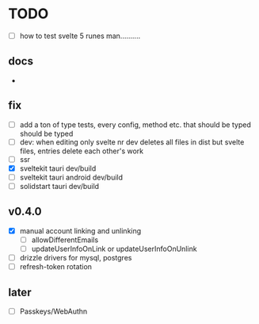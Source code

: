 # TODO

- [ ] how to test svelte 5 runes man..........

## docs

-

## fix

- [ ] add a ton of type tests, every config, method etc. that should be typed should be typed
- [ ] dev: when editing only svelte nr dev deletes all files in dist but svelte files, entries delete each other's work
- [ ] ssr
- [x] sveltekit tauri dev/build
- [ ] sveltekit tauri android dev/build
- [ ] solidstart tauri dev/build

## v0.4.0

- [x] manual account linking and unlinking
  - [ ] allowDifferentEmails
  - [ ] updateUserInfoOnLink or updateUserInfoOnUnlink
- [ ] drizzle drivers for mysql, postgres
- [ ] refresh-token rotation

## later

- [ ] Passkeys/WebAuthn
